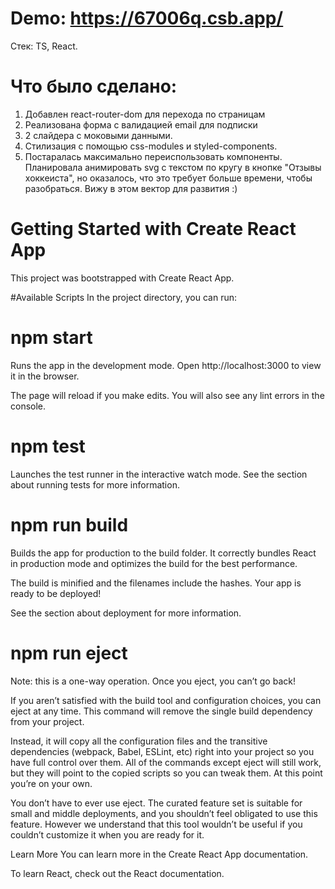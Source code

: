 # Demo: https://67006q.csb.app/
Стек: TS, React.

# Что было сделано:
1. Добавлен react-router-dom для перехода по страницам
2. Реализована форма с валидацией email для подписки
3. 2 слайдера с моковыми данными.
4. Стилизация с помощью css-modules и styled-components.
5. Постаралась максимально переиспользовать компоненты.
Планировала анимировать svg с текстом по кругу в кнопке "Отзывы хоккеиста", но оказалось, что это требует больше времени, чтобы разобраться. Вижу в этом вектор для развития :)

# Getting Started with Create React App
This project was bootstrapped with Create React App.

#Available Scripts
In the project directory, you can run:

# npm start
Runs the app in the development mode.
Open http://localhost:3000 to view it in the browser.

The page will reload if you make edits.
You will also see any lint errors in the console.

# npm test
Launches the test runner in the interactive watch mode.
See the section about running tests for more information.

# npm run build
Builds the app for production to the build folder.
It correctly bundles React in production mode and optimizes the build for the best performance.

The build is minified and the filenames include the hashes.
Your app is ready to be deployed!

See the section about deployment for more information.

# npm run eject
Note: this is a one-way operation. Once you eject, you can’t go back!

If you aren’t satisfied with the build tool and configuration choices, you can eject at any time. This command will remove the single build dependency from your project.

Instead, it will copy all the configuration files and the transitive dependencies (webpack, Babel, ESLint, etc) right into your project so you have full control over them. All of the commands except eject will still work, but they will point to the copied scripts so you can tweak them. At this point you’re on your own.

You don’t have to ever use eject. The curated feature set is suitable for small and middle deployments, and you shouldn’t feel obligated to use this feature. However we understand that this tool wouldn’t be useful if you couldn’t customize it when you are ready for it.

Learn More
You can learn more in the Create React App documentation.

To learn React, check out the React documentation.
